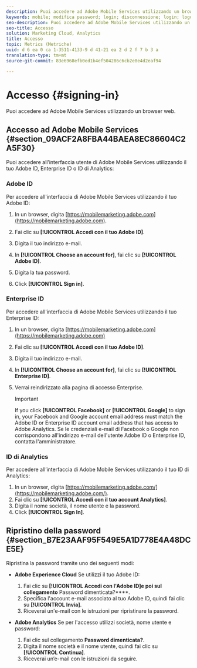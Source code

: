 ```yaml
---
description: Puoi accedere ad Adobe Mobile Services utilizzando un browser web.
keywords: mobile; modifica password; login; disconnessione; login; logout; sign in; signin
seo-description: Puoi accedere ad Adobe Mobile Services utilizzando un browser web.
seo-title: Accesso
solution: Marketing Cloud, Analytics
title: Accesso
topic: Metrics (Metriche)
uuid: d 6 ea 0 ca 1-3511-4133-9 d 41-21 ea 2 d 2 f 7 b 3 a
translation-type: tm+mt
source-git-commit: 83e6968efb0ed1b4ef504286c6cb2e8e4d2eaf94

---
```



# Accesso {#signing-in}

Puoi accedere ad Adobe Mobile Services utilizzando un browser web.

## Accesso ad Adobe Mobile Services {#section_09ACF2A8FBA44BAEA8EC86604C2A5F30}

Puoi accedere all’interfaccia utente di Adobe Mobile Services utilizzando il tuo Adobe ID, Enterprise ID o ID di Analytics:

### Adobe ID

Per accedere all'interfaccia di Adobe Mobile Services utilizzando il tuo Adobe ID:

1. In un browser, digita [https://mobilemarketing.adobe.com](https://mobilemarketing.adobe.com).
1. Fai clic su **[!UICONTROL Accedi con il tuo Adobe ID]**.
1. Digita il tuo indirizzo e-mail.
1. In **[!UICONTROL Choose an account for]**, fai clic su **[!UICONTROL Adobe ID]**.

1. Digita la tua password.
1. Click **[!UICONTROL Sign in]**.


### Enterprise ID

Per accedere all'interfaccia di Adobe Mobile Services utilizzando il tuo Enterprise ID:

1. In un browser, digita [https://mobilemarketing.adobe.com](https://mobilemarketing.adobe.com)
1. Fai clic su **[!UICONTROL Accedi con il tuo Adobe ID]**.
1. Digita il tuo indirizzo e-mail.
1. In **[!UICONTROL Choose an account for]**, fai clic su **[!UICONTROL Enterprise ID]**.

1. Verrai reindirizzato alla pagina di accesso Enterprise.

   >[!IMPORTANT]
   >
   >If you click **[!UICONTROL Facebook]** or **[!UICONTROL Google]** to sign in, your Facebook and Google account email address must match the Adobe ID or Enterprise ID account email address that has access to Adobe Analytics. Se le credenziali e-mail di Facebook o Google non corrispondono all'indirizzo e-mail dell'utente Adobe ID o Enterprise ID, contatta l'amministratore.

### ID di Analytics

Per accedere all’interfaccia di Adobe Mobile Services utilizzando il tuo ID di Analytics:

1. In un browser, digita [https://mobilemarketing.adobe.com/](https://mobilemarketing.adobe.com/).
1. Fai clic su **[!UICONTROL Accedi con il tuo account Analytics]**.
1. Digita il nome società, il nome utente e la password.
1. Click **[!UICONTROL Sign In]**.

## Ripristino della password {#section_B7E23AAF95F549E5A1D778E4A48DCE5E}

Ripristina la password tramite uno dei seguenti modi:

* **Adobe Experience Cloud** Se utilizzi il tuo Adobe ID:

   1. Fai clic su **[!UICONTROL Accedi con l'Adobe ID]e poi sul collegamento** Password dimenticata?****.
   1. Specifica l'account e-mail associato al tuo Adobe ID, quindi fai clic su **[!UICONTROL Invia]**.
   1. Riceverai un'e-mail con le istruzioni per ripristinare la password.

* **Adobe Analytics** Se per l'accesso utilizzi società, nome utente e password:

   1. Fai clic sul collegamento **Password dimenticata?**.
   1. Digita il nome società e il nome utente, quindi fai clic su **[!UICONTROL Continua]**.
   1. Riceverai un’e-mail con le istruzioni da seguire.

